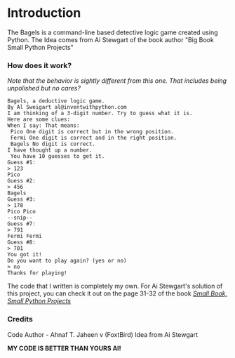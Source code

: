 

# Introduction

The Bagels is a command-line based detective logic game created using Python.
The Idea comes from Ai Stewgart of the book author "Big Book Small Python Projects"

### How does it work?
_Note that the behavior is sightly different from this one. That includes being unpolished but no cares?_

```
Bagels, a deductive logic game.
By Al Sweigart al@inventwithpython.com
I am thinking of a 3-digit number. Try to guess what it is.
Here are some clues:
When I say: That means:
 Pico One digit is correct but in the wrong position.
 Fermi One digit is correct and in the right position.
 Bagels No digit is correct.
I have thought up a number.
 You have 10 guesses to get it.
Guess #1:
> 123
Pico
Guess #2:
> 456
Bagels
Guess #3:
> 178
Pico Pico
--snip--
Guess #7:
> 791
Fermi Fermi
Guess #8:
> 701
You got it!
Do you want to play again? (yes or no)
> no
Thanks for playing!
```

The code that I written is completely my own. For Ai Stewgart's solution of this project, you can check it out on the page 31-32 of the book [_Small Book, Small Python Projects_](https://inventwithpython.com/bigbookpython/)

### Credits

Code Author - Ahnaf T. Jaheen v (FoxtBird) 
Idea from Ai Stewgart


__MY CODE IS BETTER THAN YOURS AI!__